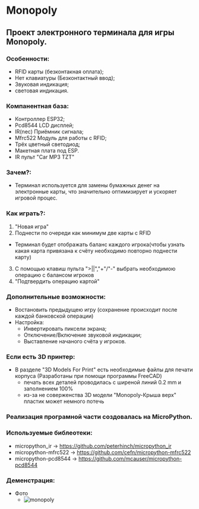 # Monopoly

## Проект электронного терминала для игры Monopoly.

### Особенности:
- RFID карты (безконтакная оплата);
- Нет клавиатуры (Безконтактный ввод);
- Звуковая индикация;
- световая индикация.

### Компанентная база:
- Контроллер ESP32;
- Pcd8544 LCD дисплей;
- IR(nec) Приёмник сигнала;
- Mfrc522 Модуль для работы с RFID;
- Трёх цветный светодиод;
- Макетная плата под ESP.
- IR пульт "Car MP3 TZT"

### Зачем?:
- Терминал используется для замены бумажных денег на электронные карты, что значительно оптимизирует и ускоряет игровой процес. 

### Как играть?:
1. "Новая игра"
2. Поднести по очереди как минимум две карты с RFID
- Терминал будет отображать баланс каждого игрока(чтобы узнать какая карта привязана к счёту необходимо повторно поднести карту)
3. С помощью клавиш пульта ">||","+"/"-" выбрать необходимою операцию с балансом игроков  
4. "Подтвердить операцию картой"

### Дополнительные возможности:
- Востановить предыдущею игру (сохранение происходит после каждой банковской операции)
- Настройка:
  - Инвертировать пиксели экрана;
  - Отключение/Включение звуковой индикации; 
  - Выставление начаного счёта у игроков.

### Если есть 3D принтер:
- В разделе "3D Models For Print" есть необходимые файлы для печати корпуса (Разработаны при помощи программы FreeCAD)
  - печать всех деталей проводилась с ширеной линий 0.2 mm и заполнением 100%
  - из-за не соверженства 3D модели "Monopoly-Крыша верх" пластик может немного потечь

### Реализация програмной части создовалась на MicroPython.

### Используемые библеотеки:
- micropython_ir -> https://github.com/peterhinch/micropython_ir
- micropython-mfrc522 -> https://github.com/cefn/micropython-mfrc522
- micropython-pcd8544 -> https://github.com/mcauser/micropython-pcd8544

### Деменстрация: 
- Фото
  - ![monopoly](https://user-images.githubusercontent.com/80697141/184915515-8747c16c-591b-4cbb-b4f1-a67a5b950d39.jpg)

